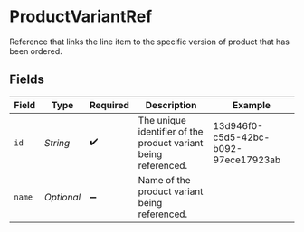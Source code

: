 # ProductVariantRef

Reference that links the line item to the specific version of product that has been ordered.


## Fields

| Field                                                          | Type                                                           | Required                                                       | Description                                                    | Example                                                        |
| -------------------------------------------------------------- | -------------------------------------------------------------- | -------------------------------------------------------------- | -------------------------------------------------------------- | -------------------------------------------------------------- |
| `id`                                                           | *String*                                                       | :heavy_check_mark:                                             | The unique identifier of the product variant being referenced. | 13d946f0-c5d5-42bc-b092-97ece17923ab                           |
| `name`                                                         | *Optional<String>*                                             | :heavy_minus_sign:                                             | Name of the product variant being referenced.                  |                                                                |